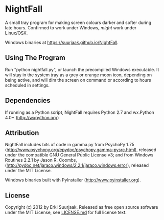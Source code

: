 NightFall
=========

A small tray program for making screen colours darker and softer during
late hours. Confirmed to work under Windows, *might* work under Linux/OSX.

Windows binaries at https://suurjaak.github.io/NightFall.


Using The Program
-----------------

Run "python nightfall.py", or launch the precompiled Windows executable.
It will stay in the system tray as a grey or orange moon icon, depending on
being active, and will dim the screen on command or according to hours
scheduled in settings.


Dependencies
------------

If running as a Python script, NightFall requires Python 2.7 and wx.Python
4.0+ (http://wxpython.org)


Attribution
-----------

NightFall includes bits of code in gamma.py from PsychoPy 1.75
(http://www.psychopy.org/epydoc/psychopy.gamma-pysrc.html), released under the
compatible GNU General Public License v3; and from Windows Routines 2.2.1 by
Jason R. Coombs,
(http://pydoc.net/jaraco.windows/2.2.1/jaraco.windows.error), released under
the MIT License.

Windows binaries built with PyInstaller (http://www.pyinstaller.org).


License
-------

Copyright (c) 2012 by Erki Suurjaak.
Released as free open source software under the MIT License,
see [LICENSE.md](LICENSE.md) for full license text.
